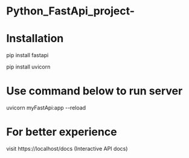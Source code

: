 # Python_FastApi_project-

# Installation
pip install fastapi

pip install uvicorn

# Use command below to run server
uvicorn myFastApi:app --reload

# For better experience
visit https://localhost/docs
(Interactive API docs)
